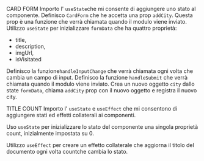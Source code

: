 CARD FORM
Importo l' `useState`che mi consente di aggiungere uno stato al componente.
Definisco `CardForm` che he accetta una prop `addCity`. Questa prop è una funzione che verrà chiamata quando il modulo viene inviato.
Utilizzo `useState` per inizializzare `formData` che ha quattro proprietà: 
- title, 
- description, 
- imgUrl, 
- isVisitated

Definisco la funzione`handleInputChange` che verrà chiamata ogni volta che cambia un campo di input.
Definisco la funzione `handleSubmit` che verrà chiamata quando il modulo viene inviato.
Crea un nuovo oggetto `city` dallo state `formData`, chiama `addCity` prop con il nuovo oggetto e registra il nuovo city.


TITLE COUNT
Importo l' `useState` e `useEffect` che mi consentono di aggiungere stati ed effetti collaterali ai componenti.

Uso `useState` per inizializzare lo stato del componente una singola proprietà count, inizialmente impostata su 0.

Utilizzo `useEffect` per creare un effetto collaterale che aggiorna il titolo del documento ogni volta countche cambia lo stato.